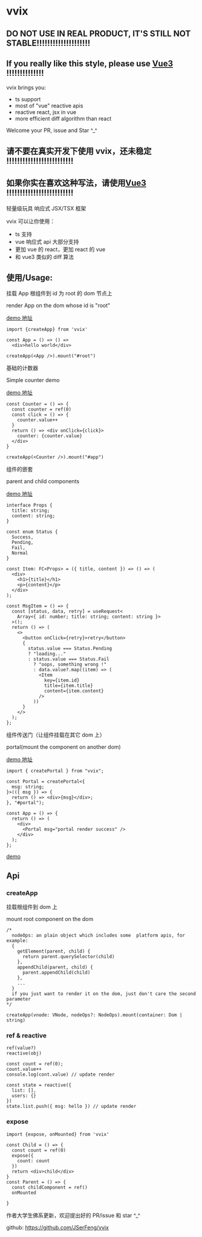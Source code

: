 # vvix

## DO NOT USE IN REAL PRODUCT, IT'S STILL NOT STABLE!!!!!!!!!!!!!!!!!!!!

## If you really like this style, please use [Vue3](https://github.com/vuejs/vue-next) !!!!!!!!!!!!!!

vvix brings you:

- ts support
- most of "vue" reactive apis
- reactive react, jsx in vue
- more efficient diff algorithm than react

Welcome your PR, issue and Star ^\_^

## 请不要在真实开发下使用 vvix，还未稳定 !!!!!!!!!!!!!!!!!!!!!!!!!

## 如果你实在喜欢这种写法，请使用[Vue3](https://github.com/vuejs/vue-next) !!!!!!!!!!!!!!!!!!!!!!!!!

轻量级玩具 响应式 JSX/TSX 框架

vvix 可以让你使用：

- ts 支持
- vue 响应式 api 大部分支持
- 更加 vue 的 react，更加 react 的 vue
- 和 vue3 类似的 diff 算法

## 使用/Usage:

挂载 App 根组件到 id 为 root 的 dom 节点上

render App on the dom whose id is "root"

[demo 地址](https://codesandbox.io/s/vvix-17i7o?file=/src/App.tsx)

```
import {createApp} from 'vvix'

const App = () => () =>
  <div>hello world</div>

createApp(<App />).mount("#root")
```

基础的计数器

Simple counter demo

[demo 地址](https://codesandbox.io/s/vvix-17i7o?file=/src/Counter.tsx)

```
const Counter = () => {
  const counter = ref(0)
  const click = () => {
    counter.value++
  }
  return () => <div onClick={click}>
    counter: {counter.value}
  </div>
}

createApp(<Counter />).mount("#app")
```

组件的嵌套

parent and child components

[demo 地址](https://codesandbox.io/s/vvix-17i7o?file=/src/MsgItem.tsx)

```
interface Props {
  title: string;
  content: string;
}

const enum Status {
  Success,
  Pending,
  Fail,
  Normal
}

const Item: FC<Props> = ({ title, content }) => () => (
  <div>
    <h1>{title}</h1>
    <p>{content}</p>
  </div>
);

const MsgItem = () => {
  const [status, data, retry] = useRequest<
    Array<{ id: number; title: string; content: string }>
  >();
  return () => (
    <>
      <button onClick={retry}>retry</button>
      {
        status.value === Status.Pending
        ? "loading..."
        : status.value === Status.Fail
          ? "oops, something wrong !"
          : data.value?.map((item) => (
            <Item
              key={item.id}
              title={item.title}
              content={item.content}
            />
          ))
      }
    </>
  );
};
```

组件传送门（让组件挂载在其它 dom 上）

portal(mount the component on another dom)

[demo 地址](https://codesandbox.io/s/eloquent-easley-us90x?file=/src/Modal.tsx:0-271)

```
import { createPortal } from "vvix";

const Portal = createPortal<{
  msg: string;
}>(({ msg }) => {
  return () => <div>{msg}</div>;
}, "#portal");

const App = () => {
  return () => (
    <div>
      <Portal msg="portal render success" />
    </div>
  );
};
```

[demo](https://codesandbox.io/s/eloquent-easley-us90x?file=/src/App.tsx)

## Api

### createApp

挂载根组件到 dom 上

mount root component on the dom

```
/*
  nodeOps: an plain object which includes some  platform apis, for example:
  {
    getElement(parent, child) {
      return parent.querySelector(child)
    },
    appendChild(parent, child) {
      parent.appendChild(child)
    },
    ...
  }
  if you just want to render it on the dom, just don't care the second parameter
*/

createApp(vnode: VNode, nodeOps?: NodeOps).mount(container: Dom | string)
```

### ref & reactive

```
ref(value?)
reactive(obj)

const count = ref(0);
count.value++
console.log(cont.value) // update render

const state = reactive({
  list: [],
  users: {}
})
state.list.push({ msg: hello }) // update render
```

### expose

```
import {expose, onMounted} from 'vvix'

const Child = () => {
  const count = ref(0)
  expose({
    count: count
  })
  return <div>child</div>
}
const Parent = () => {
  const childComponent = ref()
  onMounted

}
```

作者大学生佛系更新，欢迎提出好的 PR/issue 和 star ^\_^

github: https://github.com/JSerFeng/vvix
